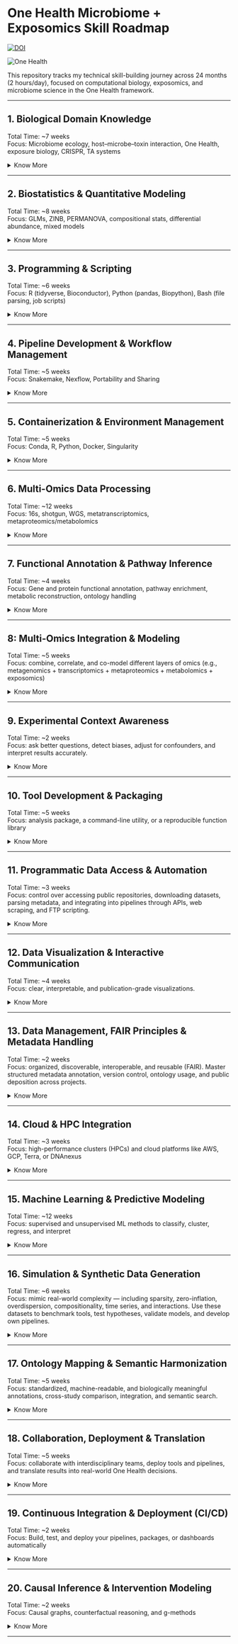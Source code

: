 # One Health Microbiome + Exposomics Skill Roadmap

[![DOI](https://zenodo.org/badge/DOI/10.5281/zenodo.16791253.svg)](https://doi.org/10.5281/zenodo.16791252)

![One Health](https://www.huck.psu.edu/assets/uploads/documents/OHMC_figure-Borderless.jpg)

This repository tracks my technical skill-building journey across 24 months (2 hours/day), focused on computational biology, exposomics, and microbiome science in the One Health framework.

---

## 1. Biological Domain Knowledge

Total Time: ~7 weeks  
Focus: Microbiome ecology, host–microbe–toxin interaction, One Health, exposure biology, CRISPR, TA systems

<details>
<summary>Know More</summary>

### 1.1. Microbiome Ecology

| Sub-Skill                           | Learn To...                                                           | Notes                                             |
| ----------------------------------- | --------------------------------------------------------------------- | ------------------------------------------------- |
| Microbial ecology principles        | Understand diversity, richness, evenness; define core/rare taxa       | Alpha/beta/gamma diversity; richness vs abundance |
| Functional guilds & metabolic roles | Interpret what microbes do (e.g., SCFA production, vitamin synthesis) | Use KEGG/MetaCyc modules to connect pathways      |
| Colonization resistance & dysbiosis | Identify when microbial communities shift toward pathogenic states    | Important for exposome impact assessment          |
| Cross-biome connections             | Compare oral–gut–skin–lung microbiomes                                | One Health relevance in zoonotic exchange         |

### 1.2. Host–Microbe Interactions

| Sub-Skill                      | Learn To...                                                           | Notes                                        |
| ------------------------------ | --------------------------------------------------------------------- | -------------------------------------------- |
| Mucosal immunity               | Understand immune education by commensals                             | Especially IL-10, Tregs, IgA                 |
| Microbe-induced signaling      | Analyze microbial metabolites (e.g., SCFA, bile acids) affecting host | Integration with metabolomics/exposomics     |
| Barrier function               | Understand epithelial integrity, tight junctions, and permeability    | Used in toxicology and inflammation contexts |
| Host gene expression responses | Link microbiome shifts to host transcriptomic changes                 | Required for multi-omics correlation work    |

### 1.3. One health systems thinking

| Sub-Skill                                | Learn To...                                                 | Notes                                                   |
| ---------------------------------------- | ----------------------------------------------------------- | ------------------------------------------------------- |
| Cross-species microbiome transmission    | Track microbial exchange between human–animal–environment   | Zoonoses, AMR transfer, ecological modeling             |
| Reservoirs and environmental persistence | Understand how soil, water, or air act as microbial vectors | Especially relevant for exposure sources                |
| Shared exposure consequences             | Compare how toxins affect different hosts                   | Use same metabolite pathways across hosts               |
| Surveillance and global monitoring       | Explore WHO/FAO/OIE approaches to microbial surveillance    | Helpful for integrative use cases or policy translation |

### 1.4. Exposomics and Environmental Toxicology

| Sub-Skill                        | Learn To...                                                                              | Notes                                                                      |
| -------------------------------- | ---------------------------------------------------------------------------------------- | -------------------------------------------------------------------------- |
| Exposure routes and kinetics     | Inhalation, dermal, oral; ADME principles                                                | Know how chemicals reach microbes and host tissues                         |
| Xenobiotic metabolism            | Identify microbial enzymes (e.g., azoreductase, nitroreductase) that transform chemicals | Impacts metabolomics interpretation                                        |
| Host–microbe–chemical crosstalk  | Recognize interaction effects (e.g., dysbiosis after exposure)                           | Synergistic or antagonistic outcomes matter                                |
| Microbial indicators of exposure | Use taxa as biomarkers of toxin presence                                                 | Differential abundance signatures or functional genes (e.g., efflux pumps) |

### 1.5. CRISPR, Toxin–Antitoxin (TA), and Other Mobile Elements

| Sub-Skill                           | Learn To...                                                     | Notes                                            |
| ----------------------------------- | --------------------------------------------------------------- | ------------------------------------------------ |
| CRISPR-Cas systems                  | Distinguish Class I vs II; identify arrays and cas operons      | Required for Spacerome, viral defense analysis   |
| Toxin–antitoxin systems             | Understand types (I–VI), addiction modules, and stress response | Metatranscriptomics of TA genes                  |
| Mobile genetic elements             | Detect plasmids, phages, ICEs                                   | Important in AMR spread, functional plasticity   |
| Horizontal gene transfer mechanisms | Conjugation, transformation, transduction                       | For exposure-driven evolution/adaptation studies |

### 1.6. Taxonomic, Phylogenetic & Evolutionary Foundations

| Sub-Skill                     | Learn To...                                                  | Notes                                                |
| ----------------------------- | ------------------------------------------------------------ | ---------------------------------------------------- |
| Prokaryotic taxonomy          | Understand NCBI/SILVA/GTDB hierarchies                       | Required for mapping and data standardization        |
| Strain-level diversity        | Differentiate between species, strains, and genotypes        | Applies in MAG analysis, shotgun metagenomics        |
| Phylogenetic inference        | Interpret phylogenies based on marker genes or whole genomes | Used for tree-based analysis, functional predictions |
| Evolution of microbial traits | Understand selective pressures, niche adaptation             | For interpreting functional enrichment results       |

</details>

---

## 2. Biostatistics & Quantitative Modeling

Total Time: ~8 weeks  
Focus: GLMs, ZINB, PERMANOVA, compositional stats, differential abundance, mixed models

<details>
<summary>Know More</summary>

### 2.1. Foundations of Statistical Thinking

| Sub-Skill                   | Learn To...                                                                        | Notes                                                  |
| --------------------------- | ---------------------------------------------------------------------------------- | ------------------------------------------------------ |
| Probability theory          | Interpret distributions, likelihoods, prior beliefs                                | Essential for understanding Bayesian models            |
| Key distributions           | Normal, Poisson, Binomial, Negative Binomial, Zero-Inflated, Dirichlet Multinomial | Needed for microbiome data and overdispersion modeling |
| Estimation & testing        | Perform point estimation, confidence intervals, hypothesis testing                 | Learn frequentist and Bayesian logic                   |
| Multiple testing correction | Apply FDR (Benjamini–Hochberg), Bonferroni, q-value                                | Required in multi-omic differential abundance tests    |

### 2.2. Generalized Linear and Mixed Models

| Sub-Skill                               | Learn To...                                                            | Notes                                                    |
| --------------------------------------- | ---------------------------------------------------------------------- | -------------------------------------------------------- |
| Linear models (LM)                      | Run `lm()` models with continuous outcomes                             | Basis for PCA, PERMANOVA, etc.                           |
| GLMs                                    | Use `glm()` for count/zero-inflated data (log, logit, identity link)   | Use family = `poisson`, `quasipoisson`, `binomial`, `nb` |
| Generalized linear mixed models (GLMMs) | Use `lme4::glmer`, `glmmTMB`, `nlme` to handle nested/repeated designs | For longitudinal exposome or repeated microbiome samples |
| Model diagnostics                       | Residuals, AIC, pseudo-R², overdispersion checks                       | Ensure you're not misinterpreting noise as signal        |

### 2.3. Zero-Inflation, Compositionality & Normalization

| Sub-Skill                 | Learn To...                                                | Notes                                                       |
| ------------------------- | ---------------------------------------------------------- | ----------------------------------------------------------- |
| Compositional data issues | Understand sum-constrained proportions, false correlations | Affects microbiome, metabolomics, exposome data             |
| Transformations           | Apply CLR, ILR, ALR, log+psuedocount, TSS                  | Use `microbiome::transform`, `compositions::clr`            |
| Normalization             | VST, RLE, CSS, GMPR, rarefaction                           | Learn when to use each based on your method                 |
| Zero-inflated modeling    | Choose ZINB, hurdle, or ZIBR based on dropout structure    | Use `glmmTMB`, `zinbwave`, `ZIBR`, `ANCOM-BC` appropriately |

### 2.4. Differential Abundance & Expression Modeling

| Sub-Skill                   | Learn To...                                                   | Notes                                                           |
| --------------------------- | ------------------------------------------------------------- | --------------------------------------------------------------- |
| Classical methods           | Apply t-test, ANOVA, Kruskal–Wallis, Wilcoxon                 | Only for simple comparisons — avoid overuse                     |
| RNA-seq-inspired models     | Use `DESeq2`, `edgeR`, `limma-voom`, `voomWithQualityWeights` | Base for protein, transcript, or taxonomic abundance shifts     |
| Compositional-aware methods | Use `ALDEx2`, `ANCOM-BC`, `MaAsLin2`, `metagenomeSeq`         | Choose based on effect size structure, covariates, and sparsity |
| Model comparison & post-hoc | Compare fit via AIC/BIC; apply post-hoc Tukey or emmeans      | Necessary when doing multi-group comparisons                    |

### 2.5. Multivariate & Ordination Methods

| Sub-Skill                 | Learn To...                                                   | Notes                                                   |
| ------------------------- | ------------------------------------------------------------- | ------------------------------------------------------- |
| PCA / PCoA / NMDS         | Reduce dimensionality and visualize beta-diversity            | Use `vegan::metaMDS`, `ape::pcoa`, `prcomp`             |
| Distance metrics          | Understand Bray-Curtis, Aitchison, Jaccard, Euclidean         | Choice affects ordination structure and interpretation  |
| PERMANOVA & Adonis        | Run `vegan::adonis` for group separation on distance matrices | Used in all microbiome diversity comparisons            |
| Procrustes & Mantel tests | Compare ordination structures across omics                    | Important for integrative exposomics/microbiome studies |

### 2.6. Longitudinal & Hierarchical Modeling

| Sub-Skill                | Learn To...                                                      | Notes                                                |
| ------------------------ | ---------------------------------------------------------------- | ---------------------------------------------------- |
| Repeated measures models | Mixed models (`lmer`, `glmmTMB`, `nlme`) for repeated timepoints | Use for exposome × time, diet interventions, etc.    |
| Time series smoothing    | Use `splines`, `smoothers`, `mgcv::gam` for trend detection      | Needed for exposome drift and adaptation modeling    |
| MaAsLin2, ZIBR, ZINBMM   | Use longitudinal microbiome/exposome-specific tools              | Part of MiNDSET development and interpretation logic |

### 2.7. Bayesian & Simulation-Based Inference

| Sub-Skill                     | Learn To...                                                      | Notes                                                                   |
| ----------------------------- | ---------------------------------------------------------------- | ----------------------------------------------------------------------- |
| Bayesian modeling             | Use `brms`, `rstanarm`, `JAGS`, `Stan`                           | Full uncertainty modeling for complex biological systems                |
| Posterior estimation & priors | Understand credible intervals, shrinkage, regularization         | Required for ZIDM, eBay, and probabilistic exposome inference           |
| Simulated data testing        | Use `simstudy`, `synthpop`, or custom scripts for power analysis | Especially when working with underpowered animal/environmental datasets |

</details>

---

## 3. Programming & Scripting

Total Time: ~6 weeks  
Focus: R (tidyverse, Bioconductor), Python (pandas, Biopython), Bash (file parsing, job scripts)

<details>
<summary>Know More</summary>

### 3.1. R Programming for Statistical and Microbiome Analysis

| Sub-Skill                  | Learn To...                                                                   | Notes                                                |
| -------------------------- | ----------------------------------------------------------------------------- | ---------------------------------------------------- |
| Tidyverse core             | Use `dplyr`, `tidyr`, `ggplot2`, `tibble`, `forcats` for clean pipelines      | Tidy data in, tidy data out                          |
| Bioconductor packages      | Use `phyloseq`, `DESeq2`, `edgeR`, `limma`, `vegan`, `microbiome`             | Essential for omics analysis                         |
| Plotting                   | Make publication-ready plots with `ggplot2`, `patchwork`, `cowplot`, `ggpubr` | Modular, themable, scalable plots                    |
| Data reshaping             | Use `pivot_longer`, `pivot_wider`, `separate`, `unite`                        | Clean metadata or taxonomic tables                   |
| Writing functions          | Wrap routines into reusable, modular functions                                | Critical for scaling code and pipelines              |
| Error handling & debugging | Use `tryCatch`, `message()`, `stop()`                                         | For large-scale batch processing and robust wrappers |
| Literate programming       | Write `RMarkdown`, `Quarto`, `.Rmd` reports                                   | For reproducible reports and notebooks               |

### 3.2. Python for Parsing, Preprocessing & Machine Learning

| Sub-Skill                | Learn To...                                                                    | Notes                                                       |
| ------------------------ | ------------------------------------------------------------------------------ | ----------------------------------------------------------- |
| Data manipulation        | Use `pandas`, `numpy`, `glob`, `os` to wrangle and process files               | Ideal for working with metadata, logs, sequence files       |
| Plotting                 | Use `matplotlib`, `seaborn`, `plotly` for dynamic plots                        | `sns.clustermap` for heatmaps, `plt.subplots` for panels    |
| Machine learning         | Use `scikit-learn` for RF, SVM, XGBoost, pipelines                             | For supervised learning & interpretable ML                  |
| Bioinformatics utilities | Use `BioPython`, `ete3`, `scikit-bio`, `PyPHLAWD`                              | FASTA/FASTQ parsing, phylogeny, alignment                   |
| API access & automation  | Use `requests`, `json`, `xml`, `BeautifulSoup` for scraping or data extraction | Programmatic data retrieval (e.g., SRA, MGnify, BioSamples) |
| Writing clean scripts    | Write `.py` modules, argparse CLI wrappers, logging                            | For building scalable tools and batch jobs                  |

### 3.3. Bash and Command-Line Proficiency

| Sub-Skill                 | Learn To...                                                        | Notes                                                        |
| ------------------------- | ------------------------------------------------------------------ | ------------------------------------------------------------ |
| Navigation & file ops     | Use `cd`, `ls`, `mv`, `cp`, `rm`, `mkdir`, `find`, `xargs`, `tree` | For fast project traversal and data prep                     |
| File parsing              | Use `cut`, `awk`, `sed`, `sort`, `uniq`, `grep`, `head`, `tail`    | For log parsing, sample lists, metadata cleanup              |
| Job scheduling (HPC)      | Use `sbatch`, `qsub`, `squeue`, `sacct`, `#!/bin/bash` headers     | For running batch pipelines on clusters                      |
| Permissions & environment | Use `chmod`, `chown`, `PATH`, `export`, `.bashrc`                  | To avoid execution errors and dependency hell                |
| Writing shell scripts     | Automate routine jobs with `.sh` scripts and parameterized loops   | For reproducible project automation                          |
| Command-line utilities    | Install and use tools like `fastqc`, `multiqc`, `seqkit`, `jq`     | Widely used in pre/post processing for multi-omics workflows |

### 3.4. Inter-language Integration & Reusability

| Sub-Skill                         | Learn To...                                                               | Notes                                                   |
| --------------------------------- | ------------------------------------------------------------------------- | ------------------------------------------------------- |
| Call R from Python (`rpy2`)       | Seamlessly combine ggplot2 with scikit-learn models                       | Advanced, but powerful                                  |
| Call Python from R (`reticulate`) | Use machine learning tools within R pipelines                             | Use inside Quarto/Rmd                                   |
| Modular function writing          | Split analysis into reusable scripts or R/Py functions                    | Better for pipelines & reproducibility                  |
| Logging and messaging             | Use `logging` (Python), `message()` (R), `echo` (Bash) for robust outputs | Helps in debugging large runs                           |
| Config-driven scripts             | Load parameters via `.yaml`, `.json`, or `.toml`                          | Needed for Snakemake, Nextflow, or pipeline integration |

</details>

---

## 4. Pipeline Development & Workflow Management

Total Time: ~5 weeks  
Focus: Snakemake, Nexflow, Portability and Sharing

<details>
<summary>Know More</summary>

### 4.1. Workflow Architecture Fundamentals

| Sub-Skill               | Learn To...                                                | Notes                                                     |
| ----------------------- | ---------------------------------------------------------- | --------------------------------------------------------- |
| DAG thinking            | Design workflows as Directed Acyclic Graphs (DAGs)         | Know how input/output files drive task dependencies       |
| Rule chaining           | Define jobs that depend on outputs from prior rules        | Crucial for reproducible logic                            |
| Inputs, outputs, params | Write pipeline rules with dynamic wildcards and parameters | Know the difference between rule-level and global configs |
| Rule modularity         | Separate reusable rules into modules/snippets              | Encourages reusability across pipelines                   |
| Configuration files     | Use YAML/JSON to parameterize your pipeline                | Keeps code clean and flexible across datasets             |

### 4.2. Snakemake

| Sub-Skill                 | Learn To...                                                        | Notes                                                 |
| ------------------------- | ------------------------------------------------------------------ | ----------------------------------------------------- |
| Rule definition           | Write rules with `input`, `output`, `params`, `shell`, `resources` | Core of Snakemake pipelines                           |
| Wildcards and checkpoints | Handle variable filenames, sample-specific outputs                 | Use `{sample}` or `{group}` patterns                  |
| Config files              | Load sample sheets and params from `.yaml`                         | Essential for dataset-specific runs                   |
| Logging & reports         | Write `log:` blocks and generate workflow reports                  | `snakemake --report` for HTML summaries               |
| Conda/env integration     | Use `conda:` block to manage per-rule environments                 | Promotes reproducibility and avoids version conflicts |
| Cluster execution         | Use `--cluster sbatch` and profile configs                         | Integrates seamlessly with SLURM and SGE              |

### 4.3. Nextflow

| Sub-Skill                        | Learn To...                                              | Notes                                               |
| -------------------------------- | -------------------------------------------------------- | --------------------------------------------------- |
| Processes and channels           | Write processes and connect them via channels            | Nextflow is channel-driven (dataflow paradigm)      |
| Input/output declaration         | Use `from`, `into`, `tuple`, `file()` for channel IO     | More explicit than Snakemake’s rule chaining        |
| Parameterization                 | Use `params.config` and `.nf` config files               | Supports environment switching, AWS profiles, etc.  |
| Docker & Singularity integration | Declare container for each process                       | Enables exact reproducibility and cloud portability |
| DSL2 modular structure           | Use modules, workflows, main.nf for large-scale projects | nf-core compliant structure                         |

### 4.4. Workflow Design Best Practices

| Sub-Skill                     | Learn To...                                                               | Notes                                          |
| ----------------------------- | ------------------------------------------------------------------------- | ---------------------------------------------- |
| Sample sheet integration      | Load `.csv` or `.tsv` sample metadata for looping rules                   | Important for automating per-sample operations |
| Reusability and encapsulation | Split logic into subworkflows or module files                             | Avoids massive monolithic scripts              |
| Dry-run and benchmarking      | Test rules without execution (`--dry-run`, `touch`)                       | Safe pre-run validation                        |
| Resource optimization         | Set `threads`, `memory`, and `runtime` per rule                           | Required for HPC scaling or SLURM efficiency   |
| Error handling and debugging  | Use `--rerun-incomplete`, `--printshellcmds`, and logging                 | For traceability and crash recovery            |
| Output structure              | Keep `results/`, `logs/`, `config/`, `scripts/`, and `workflow/` separate | Makes repos easier to navigate and share       |

### 4.5. Workflow Portability & Sharing

| Sub-Skill                           | Learn To...                                                                    | Notes                                                           |
| ----------------------------------- | ------------------------------------------------------------------------------ | --------------------------------------------------------------- |
| Containerized rules                 | Run pipelines with `--use-conda`, `--use-singularity`, `docker.enabled = true` | For portable pipelines                                          |
| Profiles for different systems      | Create cluster profiles for local, HPC, AWS                                    | Config switching via `--profile hpc` etc.                       |
| Publishing workflows                | Structure repos with `README.md`, `envs/`, `config/`, `workflow/`              | Enables GitHub distribution or nf-core compatibility            |
| Workflow documentation              | Write usage examples, environment setup instructions                           | Critical for collaboration, reproducibility, and reviewer trust |
| Integration with `make` or wrappers | Optional: use `Makefile` to wrap Snakemake or Nextflow commands                | For simplified command-line entry points                        |

</details>

---

## 5. Containerization & Environment Management

Total Time: ~5 weeks  
Focus: Conda, R, Python, Docker, Singularity

<details>
<summary>Know More</summary>

### 5.1. Conda & Environment Management (Cross-language)

| Sub-Skill                      | Learn To...                                                               | Notes                                    |
| ------------------------------ | ------------------------------------------------------------------------- | ---------------------------------------- |
| Creating environments          | Use `conda create -n env_name pkg1 pkg2`, `conda activate`                | Standard across Python/R pipelines       |
| Exporting & sharing            | `conda env export > env.yml`; recreate with `conda env create -f env.yml` | Always version-lock your environments    |
| Environment isolation          | Use different envs for different projects                                 | Prevent dependency conflicts             |
| Bioconda & channels            | Learn how to install tools from `bioconda`, `conda-forge`                 | e.g., `conda install -c bioconda fastqc` |
| Snakemake/Nextflow integration | Use `conda:` block per rule to autoinstall envs                           | Enables reproducibility per-step         |

### 5.2. R Environment Management with renv

| Sub-Skill               | Learn To...                                              | Notes                                        |
| ----------------------- | -------------------------------------------------------- | -------------------------------------------- |
| Project isolation       | Use `renv::init()` to create a local project environment | Tracks all installed packages in `renv.lock` |
| Dependency tracking     | Auto-record versions of every R package                  | Essential for reproducibility in notebooks   |
| Environment restoration | Use `renv::restore()` on a new system to rebuild the env | Like `conda env create`, but for R           |
| GitHub integration      | Commit `renv.lock`, ignore `renv/library`                | Makes repos portable but lightweight         |

### 5.3. Docker (Containers for Everything)

| Sub-Skill                   | Learn To...                                                               | Notes                                 |
| --------------------------- | ------------------------------------------------------------------------- | ------------------------------------- |
| Dockerfile creation         | Write `FROM`, `RUN`, `COPY`, `CMD` layers                                 | Builds a reproducible container image |
| Building and running images | `docker build -t mytool .`, `docker run -v $PWD:/data mytool`             | Mount volumes, pass arguments         |
| Versioned images            | Tag builds with version numbers (`:v1.0`, `:latest`)                      | Use in pipeline configs               |
| Base images                 | Choose wisely: `rocker/rstudio`, `continuumio/miniconda`, `biocontainers` | Ensures reproducibility across builds |
| Entrypoints & CMDs          | Create CLI wrappers using Python, R, or Bash                              | For command-line tool containers      |

### 5.4. Singularity (for HPC & Academic Clusters)

| Sub-Skill                        | Learn To...                                                       | Notes                                    |
| -------------------------------- | ----------------------------------------------------------------- | ---------------------------------------- |
| Running images                   | Use `singularity run mycontainer.sif`                             | Needed when Docker is unavailable on HPC |
| Building containers              | Convert Docker image: `singularity build out.sif docker://ubuntu` | Leverages DockerHub ecosystem            |
| Binding volumes                  | Use `--bind /path:/container/path` for data I/O                   | Required for filesystem access on HPC    |
| Snakemake & Nextflow integration | Use `--use-singularity` or process-level container declaration    | Fully portable pipelines                 |
| Managing versions                | Store `.sif` files with version info                              | Stable and audit-ready for publications  |

### 5.5. Container Registries & Distribution

| Sub-Skill                   | Learn To...                                                                | Notes                                     |
| --------------------------- | -------------------------------------------------------------------------- | ----------------------------------------- |
| DockerHub                   | Push/pull your Docker containers with `docker push`                        | Enables sharing tools publicly            |
| Biocontainers               | Use community-curated tools via `bioconda` or `docker://biocontainers/...` | Saves effort building from scratch        |
| GitHub Container Registry   | Optional: publish private/protected containers with GitHub Actions         | For organizations or controlled workflows |
| Registry tagging & security | Manage tokens, tags, and container metadata                                | Especially when deploying at scale        |

### 5.6. Integrated Environment Strategies

| Strategy                                              | Use Case                                       | Stack                                 |
| ----------------------------------------------------- | ---------------------------------------------- | ------------------------------------- |
| Conda-only                                            | Lightweight, flexible, simple pipelines        | `env.yml`                             |
| Docker + Conda                                        | Portability + dependency control               | Dockerfile + `env.yml`                |
| Singularity + Conda                                   | HPC-compatible reproducibility                 | `.sif` + `env.yml`                    |
| Full stack (Snakemake/Nextflow + Singularity + Conda) | Production-grade, fully reproducible workflows | Multi-config systems with YAML params |

</details>

---

## 6. Multi-Omics Data Processing

Total Time: ~12 weeks  
Focus: 16s, shotgun, WGS, metatranscriptomics, metaproteomics/metabolomics

<details>
<summary>Know More</summary>

### 6.1. Amplicon Sequencing (16S rRNA / ITS)

| Sub-Skill                      | Learn To...                                    | Tools                                            |
| ------------------------------ | ---------------------------------------------- | ------------------------------------------------ |
| Import and demultiplex         | Handle multiplexed read files, barcodes        | QIIME2, cutadapt, fastp                          |
| Denoising                      | Use ASV-level methods for error correction     | DADA2, Deblur                                    |
| Chimera filtering              | Identify and remove artifacts                  | DADA2 built-in, VSEARCH                          |
| Taxonomic classification       | Use reference databases to assign taxonomy     | SILVA, Greengenes, GTDB with Naive Bayes, IDTAXA |
| Phylogenetic tree construction | Align representative sequences and build trees | MAFFT + FastTree                                 |
| Diversity analyses             | Alpha/beta diversity, ordination, PERMANOVA    | QIIME2, phyloseq, vegan                          |

### 6.2. Shotgun Metagenomics

| Sub-Skill                      | Learn To...                               | Tools                              |
| ------------------------------ | ----------------------------------------- | ---------------------------------- |
| Preprocessing                  | QC, trimming, filtering low-quality reads | fastp, TrimGalore, FastQC, MultiQC |
| Host/decontamination filtering | Remove host or contaminant reads          | Bowtie2, BMTagger                  |
| Assembly (optional)            | Reconstruct contigs from reads            | MEGAHIT, SPAdes                    |
| Taxonomic profiling            | Generate species-level profiles           | MetaPhlAn3, Kraken2, Bracken       |
| Functional profiling           | Annotate gene families and pathways       | HUMAnN3 (UniRef90, MetaCyc)        |
| Binning (optional)             | Cluster contigs into MAGs                 | MetaBAT2, CONCOCT, MaxBin2         |

### 6.3. Metatranscriptomics

| Sub-Skill               | Learn To...                                            | Tools                        |
| ----------------------- | ------------------------------------------------------ | ---------------------------- |
| RNA-seq preprocessing   | Trimming, QC, rRNA depletion                           | TrimGalore, SortMeRNA, fastp |
| Mapping/quantification  | Map reads to reference or quantify via pseudoalignment | Salmon, Kallisto, BWA        |
| rRNA vs mRNA separation | Separate regulatory vs coding reads                    | SortMeRNA, custom filters    |
| Normalization           | TPM, RPKM, DESeq2 VST                                  | DESeq2, edgeR, limma-voom    |
| Differential expression | Compare across conditions                              | DESeq2, limma-voom           |
| Gene/pathway annotation | Map to GO, KEGG, eggNOG, MetaCyc                       | eggNOG-mapper, InterProScan  |

### 6.4. Metaproteomics

| Sub-Skill             | Learn To...                                              | Tools                           |
| --------------------- | -------------------------------------------------------- | ------------------------------- |
| Raw data processing   | MS file format conversion (.raw to .mzML)                | MSConvert                       |
| Database search       | Match spectra to UniProt sequences                       | FragPipe, MSFragger             |
| Quantification        | Protein/peptide intensities                              | IonQuant, MaxQuant              |
| Taxonomic assignment  | Peptide-based LCA profiling                              | UniPept, MetaProteomeAnalyzer   |
| Functional annotation | Map to GO, KEGG, EC, MetaCyc                             | eggNOG, InterProScan            |
| Output integration    | Generate peptide → protein → function abundance matrices | Custom R/Python parsing scripts |

### 6.5. Metabolomics / Exposomics

| Sub-Skill              | Learn To...                               | Tools                                                 |
| ---------------------- | ----------------------------------------- | ----------------------------------------------------- |
| Raw data preprocessing | Peak detection, alignment, deconvolution  | XCMS, MZmine                                          |
| Annotation & ID        | Match m/z features to chemical IDs        | GNPS, HMDB, MS-DIAL                                   |
| Normalization          | Log, Pareto, scaling by TIC               | `MetaboAnalystR`, `MSPrep`                            |
| Batch correction       | Combat, LOESS, internal standards         | `sva::ComBat`, `normStats`                            |
| Pathway enrichment     | Map m/z features to pathways              | Mummichog, MetaCyc, KEGG                              |
| Exposure integration   | Link to host response or microbiome shift | Statistical or ML-based integration with omics layers |

### 6.6. Cross-Omics Output Formatting

| Sub-Skill                        | Learn To...                                                     | Format                                            |
| -------------------------------- | --------------------------------------------------------------- | ------------------------------------------------- |
| Unified abundance tables         | Construct sample × feature matrix for taxa/proteins/metabolites | TSV, CSV, biom                                    |
| Metadata linkage                 | Join omics tables with sample-level metadata                    | `left_join`, `merge`, `sample_data()` in phyloseq |
| Feature mapping                  | Map gene/protein/peptide IDs to function, taxonomy              | UniProt ID mapping, eggNOG, InterProScan          |
| Output structuring for pipelines | Write reusable scripts for creating final tables                | R, Python, Snakemake rules                        |

</details>

---

## 7. Functional Annotation & Pathway Inference

Total Time: ~4 weeks  
Focus: Gene and protein functional annotation, pathway enrichment, metabolic reconstruction, ontology handling

<details>
<summary>Know More</summary>

### 7.1. Gene & Protein Functional Annotation

| Sub-Skill                          | Learn To...                                                                       | Tools & Resources                                           |
| ---------------------------------- | --------------------------------------------------------------------------------- | ----------------------------------------------------------- |
| Map genes to orthologous groups    | Assign functional context across species                                          | **eggNOG-mapper**, **OrthoFinder**, **KEGG Orthology (KO)** |
| Assign GO terms (BP, MF, CC)       | Retrieve Gene Ontology Biological Process, Molecular Function, Cellular Component | **InterProScan**, **Blast2GO**, **UniProtKB**, **biomaRt**  |
| EC number annotation               | Assign Enzyme Commission codes to genes/proteins                                  | **eggNOG**, **KAAS**, **UniProt**                           |
| Filter high-confidence annotations | Remove generic or uninformative hits (e.g., “hypothetical protein”)               | Custom R/Python parsing logic                               |
| Functional redundancy analysis     | Quantify whether multiple features map to same function                           | Often important in microbial communities                    |

### 7.2. Pathway Annotation & Enrichment

| Sub-Skill                    | Learn To...                                                                                             | Tools & Resources                                                               |
| ---------------------------- | ------------------------------------------------------------------------------------------------------- | ------------------------------------------------------------------------------- |
| Map functions to pathways    | Connect gene/protein/metabolite IDs to pathways                                                         | **KEGG**, **MetaCyc**, **Reactome**, **GOslim**                                 |
| Functional hierarchy mapping | Annotate multi-level (L1-L4) functions (e.g., metabolism → amino acid metabolism → lysine biosynthesis) | **HUMAnN3**, **eggNOG**, **UniRef90**, **KEGG modules**                         |
| Perform pathway enrichment   | Run Fisher’s exact test or GSEA-like approaches to find enriched functions                              | **clusterProfiler**, **gProfiler2**, **MetaboAnalyst**, **Pathview**, **DAVID** |
| Pathway coverage estimation  | Determine % of pathway covered by your observed genes                                                   | **HUMAnN3**, **MinPath**, **MetaPath**                                          |

### 7.3. Metabolic Reconstruction

| Sub-Skill                                      | Learn To...                                         | Tools & Resources                                        |
| ---------------------------------------------- | --------------------------------------------------- | -------------------------------------------------------- |
| Reconstruct metabolic maps                     | Build draft metabolic models from annotations       | **Pathway Tools**, **CarveMe**, **ModelSEED**, **AGORA** |
| Assign function to taxa (functional potential) | Assess whether taxon X encodes pathway Y            | **Tax4Fun2**, **PICRUSt2**, **HUMAnN3**                  |
| Link environment to function                   | Ask: “What does this community do in this context?” | Critical for exposomics and One Health research          |

### 7.4. Ontology Handling & Term Curation

| Sub-Skill                      | Learn To...                                                                                     | Tools & Resources                                          |
| ------------------------------ | ----------------------------------------------------------------------------------------------- | ---------------------------------------------------------- |
| Standardize terms              | Use controlled vocabularies: GO, KEGG BRITE, MetaCyc                                            | **OntologyLookupService**, **OBO Foundry**, **Ontobee**    |
| Deduplicate IDs                | Merge multiple IDs mapping to the same function                                                 | Use UniProt cross-mapping tables                           |
| Visualize ontology graphs      | Show GO term hierarchies or relationships                                                       | **topGO**, **REVIGO**, **QuickGO**, **ggraph**, **igraph** |
| Custom annotation dictionaries | Create dictionaries of curated functional categories (e.g., “stress response”, “toxin-related”) | R/Python dictionaries, JSON term banks                     |

### 7.5. Output Structuring for Downstream Use

| Sub-Skill                           | Learn To...                                                 | Output Format                                        |
| ----------------------------------- | ----------------------------------------------------------- | ---------------------------------------------------- |
| Build functional abundance matrices | Sample × GO Term / EC / KO matrix                           | Used for DA, enrichment, ordination                  |
| Join taxonomy + function            | Create combined tables for taxon-function interpretation    | e.g., “Bacteroides → LPS biosynthesis”               |
| Store annotations as metadata       | Keep raw feature ID + annotation + abundance in tidy format | For use in MiNDSET, MoMo-MAP, Shiny dashboards, etc. |
| Create interpretable summaries      | Summarize functions by category, module, or subsystem       | Often shown in stacked barplots, pathway heatmaps    |

</details>

---

## 8: Multi-Omics Integration & Modeling

Total Time: ~5 weeks  
Focus: combine, correlate, and co-model different layers of omics (e.g., metagenomics + transcriptomics + metaproteomics + metabolomics + exposomics)

<details>
<summary>Know More</summary>

### 8.1. Pre-Integration Harmonization

| Sub-Skill                       | Learn To...                                               | Tools & Notes                                             |
| ------------------------------- | --------------------------------------------------------- | --------------------------------------------------------- |
| Normalize each omics table      | Apply within-omics normalization (CLR, VST, log2, Pareto) | `DESeq2::vst`, `metagenomeSeq::cumNorm`, `metaboAnalystR` |
| Filter uninformative features   | Remove low-variance or sparse features to avoid noise     | `nearZeroVar()`, `rowVars()`, prevalence filtering        |
| Align sample IDs across tables  | Ensure perfect match across omics layers                  | Use `intersect(colnames(...))`, consistent metadata       |
| Match feature IDs to annotation | Harmonize feature-level info (e.g., gene symbols, KO IDs) | Ensures cross-mapping is valid                            |

### 8.2. Unsupervised Multi-Omics Integration

| Sub-Skill                         | Learn To...                                             | Tools & Methods                                                   |
| --------------------------------- | ------------------------------------------------------- | ----------------------------------------------------------------- |
| Joint dimension reduction         | Use multiblock PCA or sGCCA to extract shared structure | **mixOmics::rGCCA**, **PMA::CCA**, **DIABLO (unsupervised mode)** |
| Cluster samples across omics      | Perform consensus clustering or integrative clustering  | `iClusterPlus`, `MOFA`, `NMF`                                     |
| Co-abundance network construction | Build networks of features that co-vary across omics    | `WGCNA`, `SpiecEasi`, `cooccur`, `CoNet`                          |
| Multitable correlation heatmaps   | Plot cross-omics correlation matrices                   | `mixOmics::plotVar`, `corrplot`, `pheatmap`                       |

### 8.3. Supervised Multi-Omics Integration

| Sub-Skill                           | Learn To...                                                 | Tools & Methods                                             |
| ----------------------------------- | ----------------------------------------------------------- | ----------------------------------------------------------- |
| Predict conditions from multi-omics | Use classifiers trained on multiple omics blocks            | **DIABLO**, **Random Forest**, **SVM**, `caret::train()`    |
| Identify discriminative features    | Detect key multi-omics markers that distinguish groups      | `mixOmics::selectVar()`, VIP scores, SHAP values            |
| Integrate covariates & confounders  | Adjust models for group, timepoint, diet, etc.              | Include as covariates or random effects in model formula    |
| Visualization                       | Plot sample projection, circos plots, or component loadings | `circlize`, `ggplot2`, `mixOmics::plotIndiv()`, `plotVar()` |

### 8.4. Cross-Modal Correlation and Causal Modeling

| Sub-Skill                   | Learn To...                                            | Tools & Methods                                         |
| --------------------------- | ------------------------------------------------------ | ------------------------------------------------------- |
| Feature–feature correlation | Identify associations between genes–metabolites–taxa   | `psych::corr.test()`, `sparcc`, `cclasso`, `HAllA`      |
| Multi-omics networks        | Construct multi-layered bipartite or tripartite graphs | `igraph`, `networkD3`, `ggraph`, `mixOmics::network()`  |
| Time-resolved modeling      | Integrate temporal data across omics layers            | `metalonda`, `MaSigPro`, `MEtime`, `LongitudinalDIABLO` |
| Causal inference (optional) | Use DAGs or Bayesian networks to model causality       | `bnlearn`, `DoWhy`, `SEM`, `gCastle`                    |

### 8.5. Biological Interpretation of Integrated Models

| Sub-Skill                   | Learn To...                                                  | Tools & Outputs                                                         |
| --------------------------- | ------------------------------------------------------------ | ----------------------------------------------------------------------- |
| Map components to biology   | Interpret component loadings as functional or taxonomic axes | Annotate with KEGG/GO info                                              |
| Functional module discovery | Identify multi-omic features converging on same pathway      | e.g., “Gene X, Protein Y, Metabolite Z all part of Lysine biosynthesis” |
| Metadata association        | Relate integrated signatures to exposure, disease, behavior  | Use LMs, GLMMs, or custom modeling                                      |
| Report generation           | Generate reproducible reports from integration results       | `quarto`, `Rmd`, interactive dashboards (`shiny`, `dash`)               |

### 8.6. Integration Frameworks - Must Master

| Framework                | Type                        | Notes                                                              |
| ------------------------ | --------------------------- | ------------------------------------------------------------------ |
| **mixOmics**             | sGCCA, DIABLO, MINT         | Flexible, scalable, supports supervised + unsupervised integration |
| **iClusterPlus**         | Integrative clustering      | Bayesian hierarchical model, good for discovery                    |
| **MOFA/MOFA2**           | Factor analysis             | Very powerful latent space model                                   |
| **WGCNA**                | Co-expression networks      | Can be extended for multi-omics if processed correctly             |
| **HAllA**                | Feature-feature association | Hypothesis-free, correlation discovery                             |
| **metalonda / MaSigPro** | Longitudinal integration    | Time-aware DE modeling                                             |
| **mintR / MINTmixOmics** | Cohort integration          | Multi-batch integration (e.g., different animal/human groups)      |

</details>

---

## 9. Experimental Context Awareness

Total Time: ~2 weeks  
Focus: ask better questions, detect biases, adjust for confounders, and interpret results accurately.

<details>
<summary>Know More</summary>

### 9.1. Microbiome and Multi-Omics Study Design

| Sub-Skill                                          | Learn To...                                                                       | Notes                                               |
| -------------------------------------------------- | --------------------------------------------------------------------------------- | --------------------------------------------------- |
| Understand cross-sectional vs longitudinal designs | Know when repeated measures require paired models                                 | Choose GLMM vs simple ANOVA correctly               |
| Biological vs technical replicates                 | Distinguish what replicates truly capture                                         | Avoid overestimating power or missing batch effects |
| Confounder identification                          | Identify age, diet, medication, sex, cage effect (animals), housing (environment) | Plan to adjust or stratify                          |
| Matching strategies                                | Understand matched-case control, paired samples, or stratified sampling           | Influences the modeling framework                   |
| Sample size calculation                            | Estimate power given variability and expected effect size                         | Use `pwr`, `simr`, or simulation for guidance       |

### 9.2. Sequencing Technology & Protocol Artifacts

| Sub-Skill                                    | Learn To...                                                                  | Notes                                                     |
| -------------------------------------------- | ---------------------------------------------------------------------------- | --------------------------------------------------------- |
| Understand amplicon vs shotgun tradeoffs     | Resolution, cost, amplification bias                                         | 16S gives genus/species, shotgun can give strain/function |
| Biases from extraction kits                  | Know how DNA/RNA/protein extraction method can shape composition             | Choose batch correction accordingly                       |
| Batch effects from library prep or sequencer | Understand when batch correction is necessary                                | Use `Combat`, `removeBatchEffect()`, or random effects    |
| rRNA depletion vs poly-A selection           | Impacts metatranscriptomics — do you have total RNA or eukaryotic mRNA only? | Guides filtering strategy                                 |
| Multi-batch/multi-platform datasets          | Identify issues with mixed Illumina/Nanopore platforms                       | Use `MINT` or batch-aware integration methods             |

### 9.3. Sample Type, Source, and Environmental Matrix

| Sub-Skill                         | Learn To...                                                            | Examples                                                    |
| --------------------------------- | ---------------------------------------------------------------------- | ----------------------------------------------------------- |
| Biological matrix                 | Saliva, plaque, stool, blood, air filters, water, soil                 | Each has unique challenges (e.g., inhibitors, low biomass)  |
| Human vs animal vs environmental  | Understand matrix-specific variation in microbiome + exposome profiles | Needed for One Health-aware modeling                        |
| Invasive vs non-invasive sampling | Know limits of what can be measured                                    | Interpreting host transcriptomics from buccal swabs ≠ blood |
| Storage & transport artifacts     | Freeze-thaw, preservative usage, time-to-processing                    | Introduces noise or biases if unaccounted for               |

### 9.4. Exposure Context and Toxicology Considerations

| Sub-Skill                         | Learn To...                                                                                          | Notes                                                         |
| --------------------------------- | ---------------------------------------------------------------------------------------------------- | ------------------------------------------------------------- |
| Exposure route & dose             | Oral, dermal, inhaled; acute vs chronic                                                              | Needed to model biologically relevant gradients               |
| Chemical classes                  | Know what VOCs, heavy metals, endocrine disruptors, and antibiotics do                               | Guides functional annotation and hypothesis generation        |
| Host–microbe–chemical interaction | Understand tripartite effects: e.g., antibiotics reduce diversity; diet alters xenobiotic metabolism | Can confound or explain findings                              |
| Bioaccumulation & persistence     | Know which chemicals stick around and impact long-term                                               | e.g., PFAS in One Health datasets                             |
| Internal vs external exposome     | External = environment; Internal = host response                                                     | Can be profiled via transcriptomics, metabolomics, proteomics |

### 9.5. Metadata Quality and Annotation Depth

| Sub-Skill                          | Learn To...                                                                                | Examples                                    |
| ---------------------------------- | ------------------------------------------------------------------------------------------ | ------------------------------------------- |
| Identify critical missing metadata | Antibiotic use? Age? Sample collection time?                                               | Lack of metadata = limited interpretability |
| Standardize metadata vocabularies  | Use MIxS, EnvO, UBERON, CHEBI                                                              | Improves interoperability and integration   |
| Assess granularity of metadata     | Is exposure “yes/no” or “ug/m3”? Is diet “vegetarian” or detailed macronutrient breakdown? | Influences modeling choice                  |
| Hierarchical modeling readiness    | Know when samples are nested (e.g., repeated stool samples per subject per cage)           | Required for proper random effects design   |

</details>

---

## 10. Tool Development & Packaging

Total Time: ~5 weeks  
Focus: analysis package, a command-line utility, or a reproducible function library

<details>
<summary>Know More</summary>

### 10.1. R Package Development (CRAN & Bioconductor-Ready)

| Sub-Skill                     | Learn To...                                                  | Tools & Notes                                          |
| ----------------------------- | ------------------------------------------------------------ | ------------------------------------------------------ |
| Initialize package structure  | Use `usethis::create_package()` or RStudio’s devtools wizard | Creates `R/`, `man/`, `DESCRIPTION`, `NAMESPACE`, etc. |
| Write functions with roxygen2 | Document functions with `#'` tags above each function        | Use `devtools::document()` to auto-generate help files |
| Define metadata files         | Fill `DESCRIPTION`, `NAMESPACE`, `README.md`, `LICENSE`      | Include `Imports`, `Suggests`, `Authors@R`, versioning |
| Add vignettes                 | Write long-form examples using `usethis::use_vignette()`     | CRAN and BioC require it                               |
| Unit testing                  | Write `testthat` scripts to verify behavior                  | `usethis::use_testthat()` sets up structure            |
| Package build & install       | Use `devtools::install()`, `check()`, `build()`              | Run `rcmdcheck()` locally or with GitHub Actions       |
| CRAN/BioC submission          | Follow format checks and `BiocCheck()`                       | BioC requires weekly commits during review             |

### 10.2. Python CLI Tool & Package Development

| Sub-Skill                     | Learn To...                                              | Tools & Notes                                                                           |
| ----------------------------- | -------------------------------------------------------- | --------------------------------------------------------------------------------------- |
| Write command-line interfaces | Use `argparse`, `click`, or `typer` for CLI logic        | Modularize main functions                                                               |
| Setup packaging               | Define `setup.py`, `pyproject.toml`, `__init__.py`       | Install via `pip install .`                                                             |
| Create modules & scripts      | Split tools into logical files (`utils.py`, `main.py`)   | Reuse functions across tools                                                            |
| Publish to PyPI               | Register your package with version, license, description | Use `twine upload dist/*`                                                               |
| Unit tests & coverage         | Use `pytest`, `unittest`, `coverage`, `tox`              | Test logic + input/output integrity                                                     |
| Conda packaging               | Write `meta.yaml` for Bioconda                           | Submit pull request to [bioconda-recipes](https://github.com/bioconda/bioconda-recipes) |

### 10.3. Tool Versioning, Distribution, and Releases

| Sub-Skill                | Learn To...                                                  | Tools & Notes                              |
| ------------------------ | ------------------------------------------------------------ | ------------------------------------------ |
| Semantic versioning      | Use `MAJOR.MINOR.PATCH` format (e.g., 1.3.2)                 | `DESCRIPTION`, `setup.py`, Git tags        |
| GitHub releases          | Create release tags with changelog and binaries              | Use `gh release create` or GitHub UI       |
| GitHub Actions for CI/CD | Automate `R CMD check`, `pytest`, `coverage`, release builds | YAML workflows in `.github/workflows`      |
| Binder / Docker deploy   | Wrap tool in Docker and serve with Binder or DockerHub       | Great for interactive tutorials            |
| Documentation sites      | Use `pkgdown` (R) or `Sphinx/MkDocs` (Python)                | Host via GitHub Pages                      |
| Citation files           | Add `CITATION`, Zenodo DOI, and `codemeta.json`              | So your software can be cited like a paper |

### 10.4. Best Practices in Packaging

| Principle                                   | Why It Matters                                                 |
| ------------------------------------------- | -------------------------------------------------------------- |
| Write small, testable functions             | Easier to debug, document, and reuse                           |
| Avoid hardcoded paths and assumptions       | Use `here::here()` (R) or `os.path.abspath(__file__)` (Python) |
| Keep outputs tidy and predictable           | Required for automation in pipelines                           |
| Separate core logic from CLI or UI          | So it can be tested and re-used in other contexts              |
| Document everything                         | Functions, outputs, edge cases, usage examples                 |
| Write CHANGELOGs and ROADMAPs               | Useful for collaborators, users, and reviewers                 |
| Make everything version-controlled and open | GitHub/GitLab is non-negotiable for serious tools              |

</details>

---

## 11. Programmatic Data Access & Automation

Total Time: ~3 weeks  
Focus: control over accessing public repositories, downloading datasets, parsing metadata, and integrating into pipelines through APIs, web scraping, and FTP scripting.

<details>
<summary>Know More</summary>

### 11.1. RESTful APIs for Biological Databases

| Sub-Skill               | Learn To...                                                            | APIs & Tools                                        |
| ----------------------- | ---------------------------------------------------------------------- | --------------------------------------------------- |
| Understand REST APIs    | Use `GET`, `POST`, headers, parameters                                 | Learn to read API docs (JSON inputs/outputs)        |
| Query NCBI E-utilities  | Use `esearch`, `efetch`, `esummary` to retrieve BioSample/SRA metadata | `rentrez`, `biopython`, or direct via `requests`    |
| Fetch MGnify metadata   | Access study/sample/taxon/functional annotations                       | `https://www.ebi.ac.uk/metagenomics/api/`           |
| Access UniProt records  | Retrieve protein sequences, GO terms, taxonomy                         | `https://rest.uniprot.org/`, `biomaRt`, `Biopython` |
| Query GNPS/MetaboLights | Get metabolomics datasets, chemical IDs                                | GNPS REST API, ReDU APIs                            |
| EPA/Exposome datasets   | Use `epa.gov` endpoints, CompTox API                                   | Useful for exposure chemistry and risk data         |

### 11.2. Python + R for Programmatic Access

| Sub-Skill                | Learn To...                                                               | Tools                                                     |
| ------------------------ | ------------------------------------------------------------------------- | --------------------------------------------------------- |
| Use `requests` in Python | Programmatically send GET/POST, parse JSON                                | Perfect for all REST APIs                                 |
| Use `httr` in R          | R wrapper to make web queries                                             | Pairs with `jsonlite::fromJSON()`                         |
| Parse JSON, XML, CSV     | Clean and extract fields from API outputs                                 | `jsonlite`, `xml2`, `pandas.read_json()`, `ElementTree`   |
| Retry logic and timeouts | Handle API failures with graceful retries                                 | Use `tryCatch` (R), `try/except` (Python), `backoff` libs |
| Build downloaders        | Write scripts that download raw FASTQ, metadata, annotation files via API | Modular CLI downloaders for projects                      |

### 11.3. FTP / Aspera / HTTP Direct File Retrieval

| Sub-Skill              | Learn To...                                           | Tools                              |
| ---------------------- | ----------------------------------------------------- | ---------------------------------- |
| Connect to FTP servers | Navigate FTPs from ENA, NCBI, EBI, etc.               | `wget`, `curl`, `lftp`, `ncftp`    |
| Download with `wget`   | Automate large file downloads with wildcards, filters | Use `wget -r -l1 -A ".fna.gz"`     |
| Use Aspera/aspera-cli  | Speed up large file downloads (faster than FTP)       | Used with SRA, EGA, ENA            |
| Directory traversal    | Parse file trees and download only what you need      | Automate data syncs with scripting |

### 11.4. Web Scraping (When APIs Don’t Exist)

| Sub-Skill                           | Learn To...                                                       | Tools                                 |
| ----------------------------------- | ----------------------------------------------------------------- | ------------------------------------- |
| Extract data from HTML tables/pages | Use XPath, CSS selectors, or regex                                | `rvest` (R), `BeautifulSoup` (Python) |
| Simulate form submissions           | Handle POST forms with payloads                                   | `requests.post()`                     |
| Headless browsing                   | Interact with JavaScript-rendered pages                           | `selenium`, `RSelenium`, `playwright` |
| Ethics and etiquette                | Respect `robots.txt`, avoid overloading servers, use `user-agent` | Follow FAIR data principles           |

### 11.5. Batch Query and Data Wrangling Strategies

| Sub-Skill              | Learn To...                                                    | Tools                                  |
| ---------------------- | -------------------------------------------------------------- | -------------------------------------- |
| Batch queries          | Chunk 1000s of queries into multiple calls                     | Use `split()`, rate limiting, sleeps   |
| BioSample ID workflows | Go from assembly → BioSample → metadata → download             | Use `efetch` chains or custom logic    |
| Clean messy metadata   | Deduplicate fields, standardize units, merge tables            | Use `pandas`, `dplyr`, `janitor`       |
| Merge with omics data  | Join programmatically retrieved metadata with abundance tables | Use `left_join`, `merge`, `pd.merge()` |

### 11.6. Automating and Integrating into Pipelines

| Sub-Skill                 | Learn To...                                         | Tools                                     |
| ------------------------- | --------------------------------------------------- | ----------------------------------------- |
| Write CLI downloaders     | Wrap API/FTP scripts into command-line tools        | `argparse`, `optparse`, `click`, `docopt` |
| Cache results             | Store API responses locally to avoid repeated calls | Use `.cache/`, `memoise`, or save JSONs   |
| Logging                   | Log successes/failures/downloads                    | `logging` (Py), `futile.logger` (R)       |
| Use in Snakemake/Nextflow | Integrate metadata fetching into rules or processes | Fully automated input generation          |

</details>

---

## 12. Data Visualization & Interactive Communication

Total Time: ~4 weeks  
Focus: clear, interpretable, and publication-grade visualizations.

<details>
<summary>Know More</summary>

### 12.1. Publication-Quality Static Visualizations

| Sub-Skill                   | Learn To...                                                            | Tools & Notes                                          |
| --------------------------- | ---------------------------------------------------------------------- | ------------------------------------------------------ |
| Grammar of graphics         | Use `ggplot2` in R or `seaborn/matplotlib` in Python for layered plots | Build from `aes()` and `geom_*()` up                   |
| Customize themes and scales | Use `theme()`, `scale_*_manual()`, `facet_wrap()`                      | Create consistent, journal-quality figures             |
| Save with high resolution   | Use `ggsave(filename, dpi = 600)` or `plt.savefig(dpi=600)`            | Always generate vector + raster versions               |
| Combine panels              | Use `patchwork`, `cowplot`, or `matplotlib.gridspec`                   | For composite figures and multi-omics overlays         |
| Add annotations             | Show stats, significance, highlights                                   | `geom_text()`, `annotate()`, or `stat_compare_means()` |

Common plots - must master:

- Heatmaps (with clustering or ordering)
- Volcano plots, MA plots
- PCA, PCoA, NMDS
- Boxplots + jitter/dot
- Time series + spline/loess smoothing
- Correlation matrices
- Network plots (functional or taxon co-occurrence)
- Phylogenetic trees (with metadata overlay)

### 12.2. Interactive Visualizations

| Sub-Skill                         | Learn To...                                            | Tools & Notes                                       |
| --------------------------------- | ------------------------------------------------------ | --------------------------------------------------- |
| Build tooltips and zoomable plots | Use `plotly`, `ggplotly()`, `plotly.express`, `Altair` | Interactive scatter, heatmap, volcano, or PCA plots |
| Highlight dynamic subsets         | Allow filters, sliders, selectors                      | Used in Shiny or Dash                               |
| Animate time or group shifts      | Use `gganimate`, `plotly`, or `dash_core_components`   | For exposomics and longitudinal omics               |
| Render large datasets smoothly    | Use `datatables`, `reactable`, `dash_table.DataTable`  | Supports rapid querying and exploration             |

### 12.3. Phylogenetic & Hierarchical Visualization

| Sub-Skill                   | Learn To...                                                     | Tools                                                |
| --------------------------- | --------------------------------------------------------------- | ---------------------------------------------------- |
| Draw trees with annotations | Use `ggtree`, `iTOL`, `ape`, `ete3`, `phylotree.js`             | Annotate with function, abundance, metadata          |
| Visualize GO/KEGG hierarchy | Show ontology structure with term labels and enrichment results | `REVIGO`, `topGO`, `ggraph`, `graphviz`, `circlize`  |
| Clustered heatmaps          | Combine distance metrics with abundance tables                  | `pheatmap`, `ComplexHeatmap`, `seaborn.clustermap()` |

### 12.4. Network Visualization

| Sub-Skill                      | Learn To...                                                       | Tools                                                   |
| ------------------------------ | ----------------------------------------------------------------- | ------------------------------------------------------- |
| Generate force-directed graphs | Use `igraph`, `ggraph`, `visNetwork`, `networkx`                  | For spacerome, co-abundance, or function-function links |
| Bipartite and tripartite plots | Model taxa–function–exposure or host–microbe–chemical connections | Visualize layered relationships                         |
| Overlay metadata on networks   | Size/color nodes by metadata (abundance, category, etc.)          | Use edge thickness or node fill                         |
| Export for Cytoscape           | Save as `.graphml` or `.gml` for full network annotation          | Cytoscape excels at complex layouts                     |

### 12.5. Dashboarding & Web Applications

| Sub-Skill                    | Learn To...                                        | Tools                                          |
| ---------------------------- | -------------------------------------------------- | ---------------------------------------------- |
| Build dashboards in R        | Use **Shiny**, `shinydashboard`, `DT`, `plotly`    | Deployable on shinyapps.io or internal server  |
| Build dashboards in Python   | Use **Dash**, `dash_core_components`, `dash_table` | Flask-style flexibility                        |
| Modular app design           | Structure app as multiple reactive components      | Required for reusability                       |
| Secure deployment (optional) | Add login, user-level access, persistent data      | `auth0`, `firebase`, or server-based solutions |

### 12.6. Figure Legends, Captions, and Manuscript Context

| Sub-Skill                             | Learn To...                                                                           | Tools                                                 |
| ------------------------------------- | ------------------------------------------------------------------------------------- | ----------------------------------------------------- |
| Write detailed figure captions        | Include: what’s shown, what’s important, how to read it, how significance is computed | Often the most ignored yet essential part of a figure |
| Connect visuals to biological meaning | Move beyond "blue is high, red is low" — interpret patterns in context                | Tell a story, don’t just show a plot                  |
| Version control for figures           | Save different versions during revision                                               | Use suffixes or GitHub to track                       |

</details>

---

## 13. Data Management, FAIR Principles & Metadata Handling

Total Time: ~2 weeks  
Focus: organized, discoverable, interoperable, and reusable (FAIR). Master structured metadata annotation, version control, ontology usage, and public deposition across projects.

<details>
<summary>Know More</summary>

### 13.1. Project Directory Structure & Naming Standards

| Sub-Skill                         | Learn To...                                                            | Notes                                    |
| --------------------------------- | ---------------------------------------------------------------------- | ------------------------------------------------- |
| Modular project structure         | Use `raw/`, `processed/`, `results/`, `scripts/`, `logs/`, `metadata/` | Adopt from `cookiecutter-data-science`, `nf-core` |
| File naming consistency           | Encode sample, date, version, and processing stage                     | e.g., `G1_Caries_TP1_2024_trimmed.fastq.gz`       |
| Use relative paths                | Avoid absolute paths (`/home/user/`) to maximize portability           | Use `here::here()` or `os.path.abspath()`         |
| Organize outputs by analysis step | Keep each pipeline module’s outputs in a defined subdirectory          | Easier to debug, rerun, or review                 |

### 13.2. Metadata Collection, Cleaning, and Curation

| Sub-Skill                       | Learn To...                                                           | Tools                                                        |
| ------------------------------- | --------------------------------------------------------------------- | ------------------------------------------------------------ |
| Design metadata templates       | Include sample ID, timepoint, host species, condition, exposure, etc. | Make these required from collaborators                       |
| Reshape metadata formats        | Convert between wide and long format, ensure tidy structure           | Use `pivot_longer()`, `reshape2`, `melt()`                   |
| Clean missing/invalid data      | Detect blanks, typos, inconsistent units                              | `janitor`, `dplyr::mutate(across())`, `assertthat`, `pandas` |
| Harmonize categorical variables | Standardize case, spelling, and codes                                 | e.g., `Yes` vs `yes` vs `TRUE` vs `1`                        |

### 13.3. Ontology-Aware Annotation & Controlled Vocabularies

| Sub-Skill                            | Learn To...                                                    | Examples                                                              |
| ------------------------------------ | -------------------------------------------------------------- | --------------------------------------------------------------------- |
| Apply domain-specific vocabularies   | Use **MIxS**, **EnvO**, **UBERON**, **CHEBI**, **PO**, **EFO** | For One Health, exposome, and microbiome interoperability             |
| Map metadata terms to ontology IDs   | Link `saliva` → `UBERON:0001836`                               | Enables semantic search and dataset alignment                         |
| Use term validators                  | Use `ontofox`, `obofoundry`, `ols4R`, `ontologyLookupService`  | Check term validity and retrieve labels                               |
| Integrate ontology terms in metadata | Store alongside readable label and source ontology             | e.g., `sample_type = "oral cavity"`, `ontology_id = "UBERON:0001836"` |

### 13.4. FAIR Principles Implementation

| Principle     | Learn To...                                              | Tools & Notes                                          |
| ------------- | -------------------------------------------------------- | ------------------------------------------------------ |
| Findable      | Assign unique, stable identifiers to datasets and files  | Use DOIs via Zenodo, figshare, or OSF                  |
| Accessible    | Store data in trusted public or internal repositories    | SRA, ENA, Zenodo, MG-RAST, MetaboLights                |
| Interoperable | Use standard formats (TSV, JSON, biom) and ontologies    | Avoid Excel files with merged cells, color codes, etc. |
| Reusable      | Provide full metadata, code, documentation, and licenses | CC-BY, MIT, or GPL for open use                        |

### 13.5. Public Repository Submission & Archiving

| Sub-Skill                      | Learn To...                                                      | Platform                                           |
| ------------------------------ | ---------------------------------------------------------------- | -------------------------------------------------- |
| Submit to NCBI SRA or ENA      | Use BioProject → BioSample → Run structure                       | Use `sra-tools`, `ena-upload-cli`, or Webin portal |
| Archive functional annotations | Upload to Zenodo, include README and schema                      | For pathway tables, gene sets, GO mappings         |
| Deposit multi-omics studies    | Use MGnify, GNPS, MetaboLights                                   | Link all layers to BioSample accessions            |
| Reference your data in papers  | Include accession numbers and DOIs in figure legends and methods | This is a reviewer expectation                     |

### 13.6. Reproducibility Tracking & Versioning

| Sub-Skill                | Learn To...                                                       | Tools                                                   |
| ------------------------ | ----------------------------------------------------------------- | ------------------------------------------------------- |
| Track data provenance    | Maintain a data log: where it came from, how it was processed     | Use `CHANGELOG.md`, `data_manifest.csv`, Snakemake DAGs |
| Version datasets         | Snapshot raw + processed data with time/version label             | e.g., `v1.0`, `v1.1-fixed-headers`, `v2.0-annotation`   |
| Integrate with Git       | Track metadata, scripts, configs — avoid tracking raw FASTQ files | Use `.gitignore` for large/binary files                 |
| Create data dictionaries | Document every column in your metadata and output tables          | Describe variable names, units, and allowed values      |

</details>

---

## 14. Cloud & HPC Integration

Total Time: ~3 weeks  
Focus: high-performance clusters (HPCs) and cloud platforms like AWS, GCP, Terra, or DNAnexus

<details>
<summary>Know More</summary>

### High Performance Computing (HPC) Basics

| Sub-Skill                            | Learn To...                                                             | Tools & Concepts                           |
| ------------------------------------ | ----------------------------------------------------------------------- | ------------------------------------------ |
| Navigate login nodes & scratch space | Understand `/home`, `/scratch`, `/work`, `/tmp`                         | Minimize I/O and memory issues             |
| Use job schedulers                   | Submit, monitor, cancel jobs via `sbatch`, `squeue`, `scancel`, `sacct` | SLURM (Argon), PBS, or LSF                 |
| Write SLURM job scripts              | Set `#SBATCH` parameters: time, memory, cpus, output logs               | Automate your Snakemake/Nextflow runs      |
| Allocate resources wisely            | Choose appropriate `--cpus-per-task`, `--mem`, and `--time`             | Prevents wasting or crashing jobs          |
| Debug failed jobs                    | Read `.err` logs, SLURM exit codes, check quota                         | Use `--mail-type=FAIL` to get email alerts |

### 14.2. Run Workflows on HPC

| Sub-Skill                     | Learn To...                                                                 | Tools                                                    |
| ----------------------------- | --------------------------------------------------------------------------- | -------------------------------------------------------- |
| Run Snakemake with SLURM      | Use `--cluster 'sbatch ...' --jobs 50` or use a cluster profile             | Define `cluster.yaml` for rule-specific resource control |
| Run Nextflow on HPC           | Use `-profile slurm` or custom config with `process.executor = 'slurm'`     | Modular config allows full portability                   |
| Use `singularity` on clusters | Replace Docker with `.sif` for containerized tools                          | `--use-singularity` in Snakemake/Nextflow                |
| Cache environments            | Prevent repeated downloads by using `~/.snakemake/conda/` or shared modules | Share across jobs for efficiency                         |

### 14.3. Cloud Platform Essentials

| Sub-Skill                        | Learn To...                                                      | Platforms                                 |
| -------------------------------- | ---------------------------------------------------------------- | ----------------------------------------- |
| Cloud vs HPC tradeoffs           | Understand cost, scalability, persistence, access                | Cloud = on-demand; HPC = fixed queues     |
| Use AWS S3 buckets               | Upload/download files using `aws s3 cp` or `boto3`               | Store reference databases, sample outputs |
| Launch workflows in Terra        | Run WDL-based workflows from Dockstore or FireCloud              | For genomics projects at scale            |
| Use DNAnexus or Seven Bridges    | GUI-based, drag-and-drop interfaces for clinical-grade pipelines | Useful for regulated environments         |
| Use Nextflow Tower               | Monitor Nextflow runs on AWS/GCP with real-time dashboards       | Visualize DAGs, logs, and metrics         |
| Use Google Colab for prototyping | Great for rapid notebooks, but not for big data                  | Useful for teaching or pilot testing      |

### 14.4. Environment Portability Across Platforms

| Sub-Skill                                  | Learn To...                                               | Tools                                                      |
| ------------------------------------------ | --------------------------------------------------------- | ---------------------------------------------------------- |
| Build platform-agnostic workflows          | Always use config files, containers, and modular scripts  | Makes HPC/cloud transitions seamless                       |
| Use Conda and Singularity for environments | Avoid system-wide installs                                | Prevents “works here but not there” issues                 |
| Transfer data securely                     | Use `rsync`, `scp`, `sftp`, or cloud-specific CLIs        | Preserve permissions and timestamps                        |
| Sync large data efficiently                | Use `rclone`, `wget -c`, `aria2c` for resumable downloads | Crucial for multi-TB exposomics or metaproteomics datasets |

### 14.5. Cost and Resource Management

| Sub-Skill                | Learn To...                                        | Notes                                            |
| ------------------------ | -------------------------------------------------- | ------------------------------------------------ |
| Monitor usage            | Use `sacct`, `htop`, `du -sh`, billing dashboards  | Prevent quota violations or surprise cloud bills |
| Spot instance strategies | Use preemptible/spot instances for cheaper runs    | Great for fault-tolerant pipelines               |
| Budget-aware planning    | Estimate compute time × cost × data transfer ahead | Plan ahead for shared or grant-funded platforms  |

</details>

---

## 15. Machine Learning & Predictive Modeling

Total Time: ~12 weeks  
Focus: supervised and unsupervised ML methods to classify, cluster, regress, and interpret

<details>
<summary>Know More</summary>

### 15.1. Foundations of ML for Biologists

| Sub-Skill                       | Learn To...                                                         | Notes                                              |
| ------------------------------- | ------------------------------------------------------------------- | -------------------------------------------------- |
| Understand learning paradigms   | Supervised vs unsupervised, regression vs classification            | Know what to use for what goal                     |
| Cross-validation & resampling   | k-fold CV, stratified CV, leave-one-out, bootstrap                  | Avoid overfitting on sparse high-dimensional data  |
| Train-test splitting            | Use `train_test_split()` (Py) or `caret::createDataPartition()` (R) | Always track random seed and ensure stratification |
| Confusion matrix and ROC curves | Evaluate classification performance                                 | `pROC`, `scikit-learn`, `yardstick`                |

### 15.2. Supervised Learning Models

| Model Type                               | Learn To...                                    | R/Python Tools                                           |
| ---------------------------------------- | ---------------------------------------------- | -------------------------------------------------------- |
| Logistic regression                      | Build baseline interpretable classifiers       | `glm()`, `statsmodels`, `sklearn.linear_model`           |
| Random forest (RF)                       | Handle non-linear, high-dimensional data       | `ranger`, `randomForest`, `sklearn.ensemble`             |
| Support vector machines (SVM)            | Classify in complex feature spaces             | `e1071`, `kernlab`, `sklearn.svm`                        |
| Gradient boosting (XGBoost/LightGBM)     | Boosted decision trees with regularization     | `xgboost`, `lightgbm`, `catboost`                        |
| Penalized regression (LASSO, ElasticNet) | Perform feature selection & shrinkage          | `glmnet`, `sklearn.linear_model`                         |
| Naive Bayes                              | Probabilistic classifier for sparse count data | Good for 16S datasets with compositional transformations |
| Deep learning (optional)                 | Use MLPs, VAEs, CNNs, Transformers             | `keras`, `torch`, `PyTorch`, `scvi-tools` (advanced)     |

### 15.3. Unsupervised Learning & Clustering

| Task                     | Learn To...                                                | Tools                                           |
| ------------------------ | ---------------------------------------------------------- | ----------------------------------------------- |
| Dimensionality reduction | PCA, t-SNE, UMAP, MDS                                      | `prcomp`, `umap-learn`, `Rtsne`, `scikit-learn` |
| Feature clustering       | k-means, hierarchical, DBSCAN                              | `stats::hclust`, `fpc`, `scikit-learn`          |
| Sample clustering        | Discover subtypes of exposure response or microbial states | Useful for phenotype discovery                  |
| Distance metrics         | Use Aitchison, Bray-Curtis, cosine, Jaccard                | Impacts clustering and ordination               |

### 15.4. Model Interpretation & Feature Importance

| Sub-Skill                     | Learn To...                                    | Tools                                             |
| ----------------------------- | ---------------------------------------------- | ------------------------------------------------- |
| Variable importance           | Use permutation-based or impurity-based scores | `varImpPlot()`, `vip`, `sklearn.inspection`       |
| SHAP values                   | Visualize model predictions per feature        | `shap` (Python), `iml` (R)                        |
| LIME                          | Locally interpret model predictions            | `lime` (R/Py)                                     |
| Visualize decision boundaries | For low-dimensional classifiers                | Especially useful for SVM and logistic regression |

### 15.5. Multi-Omics & High-Dimensional Specific Methods

| Sub-Skill             | Learn To...                                               | Tools                                            |
| --------------------- | --------------------------------------------------------- | ------------------------------------------------ |
| Sparse models         | Use sPLS-DA, LASSO, DIABLO for feature selection          | `mixOmics`, `glmnet`, `mlr3`                     |
| Multi-view models     | Use `DIABLO`, `MOFA`, `iClusterPlus`, `mint.block.splsda` | Integrates datasets with distinct feature spaces |
| Ensemble models       | Combine RF + SVM + GLM for robustness                     | `caretEnsemble`, `superlearner`, `mlxtend`       |
| Autoencoders and VAEs | Perform latent space discovery and denoising              | `keras`, `PyTorch`, `scvi-tools`, `DeepBioSim`   |

</details>

---

## 16. Simulation & Synthetic Data Generation

Total Time: ~6 weeks  
Focus: mimic real-world complexity — including sparsity, zero-inflation, overdispersion, compositionality, time series, and interactions. Use these datasets to benchmark tools, test hypotheses, validate models, and develop own pipelines.

<details>
<summary>Know More</summary>

### 16.1. Understand Why Simulation Matters

| Simulation Use Case   | Why It's Critical                                                |
| --------------------- | ---------------------------------------------------------------- |
| Benchmarking methods  | Compare DA tools (DESeq2 vs ALDEx2 vs ANCOM-BC) on known truth   |
| Power estimation      | Determine sample size needed to detect known effect              |
| Stress-testing models | See how ML behaves under noise, dropout, overfitting             |
| Developing new tools  | Create ground-truth datasets to validate your package or method  |
| Training ML pipelines | Create controlled training/test splits when real data is limited |

### 16.2. Simulate Microbiome Data (Counts, Compositional)

| Sub-Skill                             | Learn To...                                                        | Tools                                                     |
| ------------------------------------- | ------------------------------------------------------------------ | --------------------------------------------------------- |
| Simulate zero-inflated count matrices | Use ZINB, DM, hurdle, NB, or log-normal                            | `NBZIMM`, `zinbwave`, `metagenomeSeq::fitZig()`, `simPop` |
| Control sparsity and compositionality | Simulate rare taxa, fixed total reads, or constant sum constraints | Custom R functions, `scMicrobiomeSim`, `phyloseqSim`      |
| Add group effects                     | Simulate DA taxa with known fold change                            | Custom `rnbinom()` loops, `mixturemodels`                 |
| Add batch effects or confounders      | Include nested or crossed effects (e.g., cage, site, diet)         | `lme4`, `simstudy`                                        |
| Simulate longitudinal data            | Use splines, autoregressive error, or custom time series           | `splines`, `metalonda`, `MaSigPro`, `splineTimeR`         |

### 16.3. Simulate Metatranscriptomic, Proteomic, or Functional Data

| Sub-Skill                         | Learn To...                                      | Tools                                                    |
| --------------------------------- | ------------------------------------------------ | -------------------------------------------------------- |
| Generate gene expression matrices | Use realistic fold change, dropout, and noise    | `polyester`, `compcodeR`, `scDesign2`                    |
| Add GO term enrichment effects    | Simulate functional enrichment across conditions | Custom ID mapping + signal injection                     |
| Simulate MS intensities           | Use gamma/normal distributions for peak areas    | `MSstats`, `mssims`, custom `rnorm()`                    |
| Functional pathway simulation     | Simulate taxon–function abundance matrices       | `PICRUSt2` + pathway weighting, synthetic mapping tables |

### 16.4. Simulate Exposure / Chemical Data (Exposomics)

| Sub-Skill                                 | Learn To...                                                     | Tools                                                |
| ----------------------------------------- | --------------------------------------------------------------- | ---------------------------------------------------- |
| Simulate multi-chemical exposure matrices | Create concentration data with realistic co-occurrence patterns | `mvtnorm`, `BayesNetSim`, custom correlation matrix  |
| Add exposure–omics interaction            | Simulate effect of chemical on microbe/gene abundance           | Define `beta` effect sizes manually                  |
| Simulate external vs internal exposome    | Model difference between exposure and host response             | 2-layer simulation strategy                          |
| Add noise, limit of detection effects     | Simulate censored or thresholded data (e.g., LODs)              | `truncnorm`, `survival::Surv()` with censoring flags |

### 16.5. Deep Generative Models (Advanced)

| Model                            | Use For                                            | Tools                                           |
| -------------------------------- | -------------------------------------------------- | ----------------------------------------------- |
| Variational autoencoders (VAE)   | Generate realistic latent features for multi-omics | `keras`, `scvi-tools`, `DeepBioSim` (your tool) |
| GANs or diffusion models         | Simulate realistic sample distributions            | `tensorflow`, `torch`, `diffusers`, `scGen`     |
| Dirichlet-multinomial simulators | Match real microbiome feature distributions        | `dirmult`, `HMP`, `DMsim`                       |
| Time-aware models                | Learn longitudinal or autoregressive dynamics      | `RecurrentVAEs`, `GaussianProcesses`, `LongVAE` |

### 16.6. Evaluate Simulated Data Fidelity

| Sub-Skill                          | Learn To...                                                     | Tools                                                |
| ---------------------------------- | --------------------------------------------------------------- | ---------------------------------------------------- |
| Compare distributions to real data | Use KS test, Aitchison distances, correlation                   | `ks.test`, `compositions`, `vegan::vegdist()`        |
| Check diversity indices            | Simulated alpha/beta diversity should resemble empirical values | `phyloseq`, `microbiome::alpha()`                    |
| Visualize structure                | Use PCA, t-SNE, heatmaps to confirm signal and separability     | `prcomp`, `Rtsne`, `pheatmap`                        |
| Annotate ground truth              | Store true class labels, fold changes, and noise levels         | So benchmarking has measurable accuracy (TP/FP/etc.) |

</details>

---

## 17. Ontology Mapping & Semantic Harmonization

Total Time: ~5 weeks  
Focus: standardized, machine-readable, and biologically meaningful annotations, cross-study comparison, integration, and semantic search.

<details>
<summary>Know More</summary>

### 17.1. Understand Ontology Basics

| Sub-Skill                                     | Learn To...                                                      | Concepts                                                            |
| --------------------------------------------- | ---------------------------------------------------------------- | ------------------------------------------------------------------- |
| What is an ontology?                          | Understand terms, relationships (is\_a, part\_of), and hierarchy | Ontologies = structured knowledge graphs                            |
| Difference between vocabularies vs ontologies | Vocab = flat terms. Ontology = terms + relationships + context   | Ontologies have parents, children, synonyms                         |
| Components                                    | Understand IDs, labels, synonyms, definitions, namespaces        | e.g., `UBERON:0001836`, "saliva", "oral fluid", `is_a` "body fluid" |

### 17.2. Key Ontologies in Microbiome + Exposomics + One Health

| Domain                  | Ontologies                                                                        |
| ----------------------- | --------------------------------------------------------------------------------- |
| Sample type / tissue    | **UBERON** (anatomy), **FMA**, **BTO**                                            |
| Environmental context   | **EnvO** (Environmental Ontology), **ENVO-lite**                                  |
| Experimental metadata   | **EFO** (Experimental Factor Ontology), **OBI**                                   |
| Host species & taxonomy | **NCBITaxon**, **VTO** (vertebrate), **ITIS**                                     |
| Chemicals & exposures   | **CHEBI** (chemicals), **ExO** (Exposome Ontology), **CompTox**, **MeSH D-terms** |
| Microbial function      | **GO**, **KEGG BRITE**, **MetaCyc**, **Reactome**                                 |
| Disease associations    | **MONDO**, **DOID**, **HPO**                                                      |
| Microbiome metadata     | **MIxS**, **BioSamples**, **MGnify Terms**                                        |

### 17.3. Map and Validate Ontology Terms in Your Metadata

| Sub-Skill                       | Learn To...                                                          | Tools                                                         |
| ------------------------------- | -------------------------------------------------------------------- | ------------------------------------------------------------- |
| Look up ontology terms          | Search using label, synonym, ID, or definition                       | **OLS (Ontology Lookup Service)**, **Ontobee**, **BioPortal** |
| Assign term IDs                 | Link `"oral cavity"` → `UBERON:0000167`, `"feces"` → `ENVO:02000057` | Store both label + ID in metadata                             |
| Validate terms programmatically | Use OLS4R (R), `ols-client` (Python), or REST APIs                   | Automate annotation pipelines                                 |
| Match terms via synonyms        | Handle common non-standard entries (e.g., "stool", "poop" → "feces") | Use fuzzy match, `stringdist`, `agrep`                        |
| Handle multiple ontologies      | Use preferred hierarchy or cross-map (`EFO → MeSH`)                  | BioPortal xrefs or OBO cross-references                       |

### 17.4. Ontology Integration in Pipelines and Outputs

| Sub-Skill                            | Learn To...                                                   | Use Cases                                            |
| ------------------------------------ | ------------------------------------------------------------- | ---------------------------------------------------- |
| Store ontology metadata with outputs | Save alongside feature tables (e.g., GO term name, ID, level) | So your DA results carry functional context          |
| Include in phylogenies/networks      | Overlay node info with term-based categories                  | e.g., color samples by `ENVO` biome                  |
| Annotate sample sheets               | Add `ontology_term_id`, `ontology_label`, `source_ontology`   | MIxS-compliant metadata structure                    |
| Enable semantic querying             | Query: "find samples with air biome AND lung tissue"          | Powered by ontology annotations in database backends |

### 17.5. Semantic Harmonization Across Studies

| Sub-Skill                            | Learn To...                                                 | Tools & Concepts                         |
| ------------------------------------ | ----------------------------------------------------------- | ---------------------------------------- |
| Align metadata from multiple sources | Map “oral swab” (study A) and “saliva” (study B) → UBERON   | Enables clean cross-cohort meta-analysis |
| Collapse terms by parent category    | e.g., group all "aquatic biome" terms under `ENVO:00002030` | Use ontology hierarchy traversal         |
| Map multiple ontologies together     | CHEBI → KEGG → MetaCyc → GO                                 | Build layered functional insight         |
| Harmonize chemical metadata          | Match synonyms, IDs, InChIs, SMILES, and classes            | Use CompTox Dashboard or PubChem API     |

</details>

---

## 18. Collaboration, Deployment & Translation

Total Time: ~5 weeks  
Focus: collaborate with interdisciplinary teams, deploy tools and pipelines, and translate results into real-world One Health decisions.

<details>
<summary>Know More</summary>

### 18.1. Collaborative Practices in Multi-Team Projects

| Sub-Skill                                                      | Learn To...                                                  | Tools & Practices                                        |
| -------------------------------------------------------------- | ------------------------------------------------------------ | -------------------------------------------------------- |
| Work with biologists, clinicians, and environmental scientists | Speak each group’s language; clarify data assumptions        | Use integrative metadata templates and shared glossaries |
| Use Git collaboratively                                        | Branching, forking, pull requests, merge conflicts           | GitHub issues, `CONTRIBUTING.md`, project boards         |
| Maintain collaborative pipelines                               | Keep YAML configs and environment files modular and editable | Use `config.yaml`, `params.json`, or `.env` files        |
| Create shared cloud workspaces                                 | Terra, DNAnexus, Google Drive or AWS S3 with IAM             | Permissions, reproducible notebooks, synced outputs      |
| Co-author manuscripts efficiently                              | Use Overleaf (LaTeX) or Quarto with GitHub sync              | Avoid version conflicts, enable tracked edits            |

### 18.2. Deploy Tools, Pipelines, or Dashboards

| Sub-Skill                              | Learn To...                                                         | Tools                                           |
| -------------------------------------- | ------------------------------------------------------------------- | ----------------------------------------------- |
| Package your pipeline for others       | Use `snakemake --containerize`, `conda-lock`, or Docker             | Push to GitHub + Zenodo/DOI                     |
| Make R/Python packages installable     | `devtools`, `usethis`, `reticulate`, `setup.py`, `pip install -e .` | Make docs with `pkgdown`, `quarto`, `sphinx`    |
| Build web dashboards for non-coders    | Use `Shiny`, `Dash`, `Streamlit`, `Observable`                      | Deploy on shinyapps.io, Hugging Face, or Heroku |
| Host static documentation or tutorials | Use GitHub Pages, Netlify, or ReadTheDocs                           | Good for protocols, wikis, or project portals   |

### 18.3. Communicate Results to Diverse Stakeholders

| Sub-Skill                                         | Learn To...                                                      | Channels                                           |
| ------------------------------------------------- | ---------------------------------------------------------------- | -------------------------------------------------- |
| Build science communication artifacts             | Visual abstracts, explainer diagrams, blog posts                 | Canva, BioRender, Quarto blogs                     |
| Tailor data summaries for non-academics           | Summarize findings for farmers, veterinarians, or policy leaders | Use interpretable plots, glossaries, key messages  |
| Present findings to stakeholders                  | Short slide decks, executive summaries, clear visuals            | Avoid jargon, emphasize impact                     |
| Translate results into actionable recommendations | Link findings to surveillance, prevention, or regulation         | Highlight risk levels, trends, early warning signs |

### 18.4. Enable Translation in One Health Contexts

| Domain                   | Translational Strategy                                                              | Notes                                        |
| ------------------------ | ----------------------------------------------------------------------------------- | -------------------------------------------- |
| Human health             | Anticipate how exposome–microbiome interactions inform early diagnostics, therapy   | Personalized recommendations                 |
| Animal health            | Use microbiome insights to improve feed, reduce antibiotic usage, prevent outbreaks | Livestock & zoonotic pathogen surveillance   |
| Environmental monitoring | Track microbial biomarkers of pollution, water safety, AMR hotspots                 | Early detection and bioremediation triggers  |
| Policy & public health   | Use FAIR pipelines to support reproducible decision-making                          | Interact with NGOs, agencies (EPA, WHO, FAO) |

### 18.5. Build a Deployable, FAIR-Compliant Portfolio

| Sub-Skill                            | Learn To...                                                | Tools                                        |
| ------------------------------------ | ---------------------------------------------------------- | -------------------------------------------- |
| Assign persistent identifiers (DOIs) | Use Zenodo, Figshare, OSF                                  | Link to GitHub releases                      |
| Create full project documentation    | README, LICENSE, environment.yml, inputs/outputs           | Mimic professional repositories              |
| Publish metadata and data openly     | Submit to MGnify, SRA, BioSamples, GNPS, PANGEA            | Respect privacy/ethics for human data        |
| Track provenance & reproducibility   | Ensure workflow + code + data are re-runnable from scratch | Use containerized + version-controlled setup |

</details>

---

## 19. Continuous Integration & Deployment (CI/CD)

Total Time: ~2 weeks  
Focus: Build, test, and deploy your pipelines, packages, or dashboards automatically

<details>
<summary>Know More</summary>

### 19.1. CI/CD Core Concepts

| Sub-Skill                         | Learn To...                           | Tools                                            |
| --------------------------------- | ------------------------------------- | ------------------------------------------------ |
| Set up automated workflows        | Trigger on push, pull requests, tags  | GitHub Actions, CircleCI                         |
| Run package tests automatically   | Validate builds for R/Python packages | `rcmdcheck`, `testthat`, `pytest`, `lintr`       |
| Auto-build and deploy docs        | Publish Quarto sites, pkgdown docs    | GitHub Pages, Netlify, `quarto publish`          |
| Build & test containers           | Validate Docker/Singularity builds    | `docker build`, `snakemake --use-singularity`    |
| Integration testing for pipelines | Use test configs and data             | `nf-test` (Nextflow), mini datasets in Snakemake |
| Send automated reports            | Notify team or yourself on pass/fail  | Slack, email, or GitHub issue comments           |

</details>

---

## 20. Causal Inference & Intervention Modeling

Total Time: ~2 weeks  
Focus: Causal graphs, counterfactual reasoning, and g-methods

<details>
<summary>Know More</summary>

### 20.1. Foundations of Causal Thinking

| Sub-Skill                                      | Learn To...                                    | Tools                                               |
| ---------------------------------------------- | ---------------------------------------------- | --------------------------------------------------- |
| Construct and interpret DAGs                   | Identify confounding, mediation, collider bias | `ggdag`, `dagitty`, `bnlearn`                       |
| Identify causal paths vs. spurious paths       | Understand d-separation, backdoor criterion    | DAG-based reasoning                                 |
| Design observational studies to emulate trials | Causal diagrams, synthetic control             | Structural assumptions, inverse probability weights |

### 20.2. Applied Causal Modeling

| Sub-Skill                           | Learn To...                                                     | Tools                                           |
| ----------------------------------- | --------------------------------------------------------------- | ----------------------------------------------- |
| Estimate causal effects             | Average Treatment Effect (ATE), mediation                       | `mediation`, `MatchIt`, `DoWhy`, `causalimpact` |
| Handle time-varying exposures       | MSMs, g-methods                                                 | `ipw`, `gfoRmula`                               |
| Causal discovery                    | Learn DAGs from omics data                                      | PC algorithm, NOTEARS, `pycausal`, `bnlearn`    |
| Integrate into exposomics workflows | Model how environmental exposures affect disease via microbiome | Mediation analysis with multi-omics inputs      |

</details>

---
